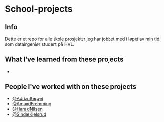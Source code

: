 # School-projects

## Info
Dette er et repo for alle skole prosjekter jeg har jobbet med i løpet av min tid som dataingeniør student på HVL.

## What I've learned from these projects

- 

## People I've worked with on these projects

- [@AdrianBerget](https://github.com/ab596213)
- [@AmundFremming](https://github.com/Amund-Fremming)
- [@HaraldNilsen](https://github.com/haraldnilsen)
- [@SindreKjelsrud](https://github.com/SindreKjelsrud)
